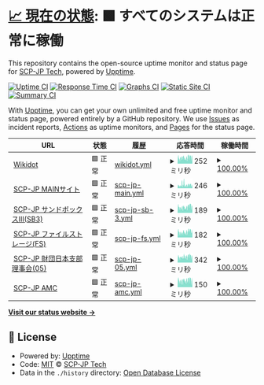 # [📈 現在の状態](https://status.scp-jp.org): <!--live status--> **🟩 すべてのシステムは正常に稼働**

This repository contains the open-source uptime monitor and status page for [SCP-JP Tech](https://status.scp-jp.org), powered by [Upptime](https://github.com/upptime/upptime).

[![Uptime CI](https://github.com/SCP-JP/wikdotupptime/workflows/Uptime%20CI/badge.svg)](https://github.com/SCP-JP/wikdotupptime/actions?query=workflow%3A%22Uptime+CI%22)
[![Response Time CI](https://github.com/SCP-JP/wikdotupptime/workflows/Response%20Time%20CI/badge.svg)](https://github.com/SCP-JP/wikdotupptime/actions?query=workflow%3A%22Response+Time+CI%22)
[![Graphs CI](https://github.com/SCP-JP/wikdotupptime/workflows/Graphs%20CI/badge.svg)](https://github.com/SCP-JP/wikdotupptime/actions?query=workflow%3A%22Graphs+CI%22)
[![Static Site CI](https://github.com/SCP-JP/wikdotupptime/workflows/Static%20Site%20CI/badge.svg)](https://github.com/SCP-JP/wikdotupptime/actions?query=workflow%3A%22Static+Site+CI%22)
[![Summary CI](https://github.com/SCP-JP/wikdotupptime/workflows/Summary%20CI/badge.svg)](https://github.com/SCP-JP/wikdotupptime/actions?query=workflow%3A%22Summary+CI%22)

With [Upptime](https://upptime.js.org), you can get your own unlimited and free uptime monitor and status page, powered entirely by a GitHub repository. We use [Issues](https://github.com/SCP-JP/wikdotupptime/issues) as incident reports, [Actions](https://github.com/SCP-JP/wikdotupptime/actions) as uptime monitors, and [Pages](https://status.scp-jp.org) for the status page.

<!--start: status pages-->
<!-- This summary is generated by Upptime (https://github.com/upptime/upptime) -->
<!-- Do not edit this manually, your changes will be overwritten -->
<!-- prettier-ignore -->
| URL | 状態 | 履歴 | 応答時間 | 稼働時間 |
| --- | ------ | ------- | ------------- | ------ |
| <img alt="" src="https://www.wikidot.com/local--favicon/favicon.gif" height="13"> [Wikidot](https://www.wikidot.com/) | 🟩 正常 | [wikidot.yml](https://github.com/SCP-JP/wikdotupptime/commits/HEAD/history/wikidot.yml) | <details><summary><img alt="応答時間グラフ" src="./graphs/wikidot/response-time-week.png" height="20"> 252ミリ秒</summary><br><a href="https://status.scp-jp.org/history/wikidot"><img alt="応答時間 239" src="https://img.shields.io/endpoint?url=https%3A%2F%2Fraw.githubusercontent.com%2FSCP-JP%2Fwikdotupptime%2FHEAD%2Fapi%2Fwikidot%2Fresponse-time.json"></a><br><a href="https://status.scp-jp.org/history/wikidot"><img alt="24時間 応答時間 176" src="https://img.shields.io/endpoint?url=https%3A%2F%2Fraw.githubusercontent.com%2FSCP-JP%2Fwikdotupptime%2FHEAD%2Fapi%2Fwikidot%2Fresponse-time-day.json"></a><br><a href="https://status.scp-jp.org/history/wikidot"><img alt="7日 応答時間 252" src="https://img.shields.io/endpoint?url=https%3A%2F%2Fraw.githubusercontent.com%2FSCP-JP%2Fwikdotupptime%2FHEAD%2Fapi%2Fwikidot%2Fresponse-time-week.json"></a><br><a href="https://status.scp-jp.org/history/wikidot"><img alt="30日 応答時間 250" src="https://img.shields.io/endpoint?url=https%3A%2F%2Fraw.githubusercontent.com%2FSCP-JP%2Fwikdotupptime%2FHEAD%2Fapi%2Fwikidot%2Fresponse-time-month.json"></a><br><a href="https://status.scp-jp.org/history/wikidot"><img alt="1年 応答時間 234" src="https://img.shields.io/endpoint?url=https%3A%2F%2Fraw.githubusercontent.com%2FSCP-JP%2Fwikdotupptime%2FHEAD%2Fapi%2Fwikidot%2Fresponse-time-year.json"></a></details> | <details><summary><a href="https://status.scp-jp.org/history/wikidot">100.00%</a></summary><a href="https://status.scp-jp.org/history/wikidot"><img alt="稼働時間 100.00%" src="https://img.shields.io/endpoint?url=https%3A%2F%2Fraw.githubusercontent.com%2FSCP-JP%2Fwikdotupptime%2FHEAD%2Fapi%2Fwikidot%2Fuptime.json"></a><br><a href="https://status.scp-jp.org/history/wikidot"><img alt="24時間の稼働時間 100.00%" src="https://img.shields.io/endpoint?url=https%3A%2F%2Fraw.githubusercontent.com%2FSCP-JP%2Fwikdotupptime%2FHEAD%2Fapi%2Fwikidot%2Fuptime-day.json"></a><br><a href="https://status.scp-jp.org/history/wikidot"><img alt="7日間の稼働時間 100.00%" src="https://img.shields.io/endpoint?url=https%3A%2F%2Fraw.githubusercontent.com%2FSCP-JP%2Fwikdotupptime%2FHEAD%2Fapi%2Fwikidot%2Fuptime-week.json"></a><br><a href="https://status.scp-jp.org/history/wikidot"><img alt="30日の稼働時間 100.00%" src="https://img.shields.io/endpoint?url=https%3A%2F%2Fraw.githubusercontent.com%2FSCP-JP%2Fwikdotupptime%2FHEAD%2Fapi%2Fwikidot%2Fuptime-month.json"></a><br><a href="https://status.scp-jp.org/history/wikidot"><img alt="1年の稼働時間 100.00%" src="https://img.shields.io/endpoint?url=https%3A%2F%2Fraw.githubusercontent.com%2FSCP-JP%2Fwikdotupptime%2FHEAD%2Fapi%2Fwikidot%2Fuptime-year.json"></a></details>
| <img alt="" src="https://scp-jp.wikidot.com/local--favicon/favicon.gif" height="13"> [SCP-JP MAINサイト](http://scp-jp.wikidot.com/) | 🟩 正常 | [scp-jp-main.yml](https://github.com/SCP-JP/wikdotupptime/commits/HEAD/history/scp-jp-main.yml) | <details><summary><img alt="応答時間グラフ" src="./graphs/scp-jp-main/response-time-week.png" height="20"> 246ミリ秒</summary><br><a href="https://status.scp-jp.org/history/scp-jp-main"><img alt="応答時間 215" src="https://img.shields.io/endpoint?url=https%3A%2F%2Fraw.githubusercontent.com%2FSCP-JP%2Fwikdotupptime%2FHEAD%2Fapi%2Fscp-jp-main%2Fresponse-time.json"></a><br><a href="https://status.scp-jp.org/history/scp-jp-main"><img alt="24時間 応答時間 151" src="https://img.shields.io/endpoint?url=https%3A%2F%2Fraw.githubusercontent.com%2FSCP-JP%2Fwikdotupptime%2FHEAD%2Fapi%2Fscp-jp-main%2Fresponse-time-day.json"></a><br><a href="https://status.scp-jp.org/history/scp-jp-main"><img alt="7日 応答時間 246" src="https://img.shields.io/endpoint?url=https%3A%2F%2Fraw.githubusercontent.com%2FSCP-JP%2Fwikdotupptime%2FHEAD%2Fapi%2Fscp-jp-main%2Fresponse-time-week.json"></a><br><a href="https://status.scp-jp.org/history/scp-jp-main"><img alt="30日 応答時間 235" src="https://img.shields.io/endpoint?url=https%3A%2F%2Fraw.githubusercontent.com%2FSCP-JP%2Fwikdotupptime%2FHEAD%2Fapi%2Fscp-jp-main%2Fresponse-time-month.json"></a><br><a href="https://status.scp-jp.org/history/scp-jp-main"><img alt="1年 応答時間 213" src="https://img.shields.io/endpoint?url=https%3A%2F%2Fraw.githubusercontent.com%2FSCP-JP%2Fwikdotupptime%2FHEAD%2Fapi%2Fscp-jp-main%2Fresponse-time-year.json"></a></details> | <details><summary><a href="https://status.scp-jp.org/history/scp-jp-main">100.00%</a></summary><a href="https://status.scp-jp.org/history/scp-jp-main"><img alt="稼働時間 99.99%" src="https://img.shields.io/endpoint?url=https%3A%2F%2Fraw.githubusercontent.com%2FSCP-JP%2Fwikdotupptime%2FHEAD%2Fapi%2Fscp-jp-main%2Fuptime.json"></a><br><a href="https://status.scp-jp.org/history/scp-jp-main"><img alt="24時間の稼働時間 100.00%" src="https://img.shields.io/endpoint?url=https%3A%2F%2Fraw.githubusercontent.com%2FSCP-JP%2Fwikdotupptime%2FHEAD%2Fapi%2Fscp-jp-main%2Fuptime-day.json"></a><br><a href="https://status.scp-jp.org/history/scp-jp-main"><img alt="7日間の稼働時間 100.00%" src="https://img.shields.io/endpoint?url=https%3A%2F%2Fraw.githubusercontent.com%2FSCP-JP%2Fwikdotupptime%2FHEAD%2Fapi%2Fscp-jp-main%2Fuptime-week.json"></a><br><a href="https://status.scp-jp.org/history/scp-jp-main"><img alt="30日の稼働時間 100.00%" src="https://img.shields.io/endpoint?url=https%3A%2F%2Fraw.githubusercontent.com%2FSCP-JP%2Fwikdotupptime%2FHEAD%2Fapi%2Fscp-jp-main%2Fuptime-month.json"></a><br><a href="https://status.scp-jp.org/history/scp-jp-main"><img alt="1年の稼働時間 99.99%" src="https://img.shields.io/endpoint?url=https%3A%2F%2Fraw.githubusercontent.com%2FSCP-JP%2Fwikdotupptime%2FHEAD%2Fapi%2Fscp-jp-main%2Fuptime-year.json"></a></details>
| <img alt="" src="https://scp-jp-sandbox3.wikidot.com/local--favicon/favicon.gif" height="13"> [SCP-JP サンドボックスⅢ(SB3)](http://scp-jp-sandbox3.wikidot.com/) | 🟩 正常 | [scp-jp-sb-3.yml](https://github.com/SCP-JP/wikdotupptime/commits/HEAD/history/scp-jp-sb-3.yml) | <details><summary><img alt="応答時間グラフ" src="./graphs/scp-jp-sb-3/response-time-week.png" height="20"> 189ミリ秒</summary><br><a href="https://status.scp-jp.org/history/scp-jp-sb-3"><img alt="応答時間 190" src="https://img.shields.io/endpoint?url=https%3A%2F%2Fraw.githubusercontent.com%2FSCP-JP%2Fwikdotupptime%2FHEAD%2Fapi%2Fscp-jp-sb-3%2Fresponse-time.json"></a><br><a href="https://status.scp-jp.org/history/scp-jp-sb-3"><img alt="24時間 応答時間 139" src="https://img.shields.io/endpoint?url=https%3A%2F%2Fraw.githubusercontent.com%2FSCP-JP%2Fwikdotupptime%2FHEAD%2Fapi%2Fscp-jp-sb-3%2Fresponse-time-day.json"></a><br><a href="https://status.scp-jp.org/history/scp-jp-sb-3"><img alt="7日 応答時間 189" src="https://img.shields.io/endpoint?url=https%3A%2F%2Fraw.githubusercontent.com%2FSCP-JP%2Fwikdotupptime%2FHEAD%2Fapi%2Fscp-jp-sb-3%2Fresponse-time-week.json"></a><br><a href="https://status.scp-jp.org/history/scp-jp-sb-3"><img alt="30日 応答時間 192" src="https://img.shields.io/endpoint?url=https%3A%2F%2Fraw.githubusercontent.com%2FSCP-JP%2Fwikdotupptime%2FHEAD%2Fapi%2Fscp-jp-sb-3%2Fresponse-time-month.json"></a><br><a href="https://status.scp-jp.org/history/scp-jp-sb-3"><img alt="1年 応答時間 188" src="https://img.shields.io/endpoint?url=https%3A%2F%2Fraw.githubusercontent.com%2FSCP-JP%2Fwikdotupptime%2FHEAD%2Fapi%2Fscp-jp-sb-3%2Fresponse-time-year.json"></a></details> | <details><summary><a href="https://status.scp-jp.org/history/scp-jp-sb-3">100.00%</a></summary><a href="https://status.scp-jp.org/history/scp-jp-sb-3"><img alt="稼働時間 99.99%" src="https://img.shields.io/endpoint?url=https%3A%2F%2Fraw.githubusercontent.com%2FSCP-JP%2Fwikdotupptime%2FHEAD%2Fapi%2Fscp-jp-sb-3%2Fuptime.json"></a><br><a href="https://status.scp-jp.org/history/scp-jp-sb-3"><img alt="24時間の稼働時間 100.00%" src="https://img.shields.io/endpoint?url=https%3A%2F%2Fraw.githubusercontent.com%2FSCP-JP%2Fwikdotupptime%2FHEAD%2Fapi%2Fscp-jp-sb-3%2Fuptime-day.json"></a><br><a href="https://status.scp-jp.org/history/scp-jp-sb-3"><img alt="7日間の稼働時間 100.00%" src="https://img.shields.io/endpoint?url=https%3A%2F%2Fraw.githubusercontent.com%2FSCP-JP%2Fwikdotupptime%2FHEAD%2Fapi%2Fscp-jp-sb-3%2Fuptime-week.json"></a><br><a href="https://status.scp-jp.org/history/scp-jp-sb-3"><img alt="30日の稼働時間 100.00%" src="https://img.shields.io/endpoint?url=https%3A%2F%2Fraw.githubusercontent.com%2FSCP-JP%2Fwikdotupptime%2FHEAD%2Fapi%2Fscp-jp-sb-3%2Fuptime-month.json"></a><br><a href="https://status.scp-jp.org/history/scp-jp-sb-3"><img alt="1年の稼働時間 99.99%" src="https://img.shields.io/endpoint?url=https%3A%2F%2Fraw.githubusercontent.com%2FSCP-JP%2Fwikdotupptime%2FHEAD%2Fapi%2Fscp-jp-sb-3%2Fuptime-year.json"></a></details>
| <img alt="" src="https://scp-jp-storage.wikidot.com/local--favicon/favicon.gif" height="13"> [SCP-JP ファイルストレージ(FS)](http://scp-jp-storage.wikidot.com/) | 🟩 正常 | [scp-jp-fs.yml](https://github.com/SCP-JP/wikdotupptime/commits/HEAD/history/scp-jp-fs.yml) | <details><summary><img alt="応答時間グラフ" src="./graphs/scp-jp-fs/response-time-week.png" height="20"> 182ミリ秒</summary><br><a href="https://status.scp-jp.org/history/scp-jp-fs"><img alt="応答時間 193" src="https://img.shields.io/endpoint?url=https%3A%2F%2Fraw.githubusercontent.com%2FSCP-JP%2Fwikdotupptime%2FHEAD%2Fapi%2Fscp-jp-fs%2Fresponse-time.json"></a><br><a href="https://status.scp-jp.org/history/scp-jp-fs"><img alt="24時間 応答時間 151" src="https://img.shields.io/endpoint?url=https%3A%2F%2Fraw.githubusercontent.com%2FSCP-JP%2Fwikdotupptime%2FHEAD%2Fapi%2Fscp-jp-fs%2Fresponse-time-day.json"></a><br><a href="https://status.scp-jp.org/history/scp-jp-fs"><img alt="7日 応答時間 182" src="https://img.shields.io/endpoint?url=https%3A%2F%2Fraw.githubusercontent.com%2FSCP-JP%2Fwikdotupptime%2FHEAD%2Fapi%2Fscp-jp-fs%2Fresponse-time-week.json"></a><br><a href="https://status.scp-jp.org/history/scp-jp-fs"><img alt="30日 応答時間 187" src="https://img.shields.io/endpoint?url=https%3A%2F%2Fraw.githubusercontent.com%2FSCP-JP%2Fwikdotupptime%2FHEAD%2Fapi%2Fscp-jp-fs%2Fresponse-time-month.json"></a><br><a href="https://status.scp-jp.org/history/scp-jp-fs"><img alt="1年 応答時間 185" src="https://img.shields.io/endpoint?url=https%3A%2F%2Fraw.githubusercontent.com%2FSCP-JP%2Fwikdotupptime%2FHEAD%2Fapi%2Fscp-jp-fs%2Fresponse-time-year.json"></a></details> | <details><summary><a href="https://status.scp-jp.org/history/scp-jp-fs">100.00%</a></summary><a href="https://status.scp-jp.org/history/scp-jp-fs"><img alt="稼働時間 99.99%" src="https://img.shields.io/endpoint?url=https%3A%2F%2Fraw.githubusercontent.com%2FSCP-JP%2Fwikdotupptime%2FHEAD%2Fapi%2Fscp-jp-fs%2Fuptime.json"></a><br><a href="https://status.scp-jp.org/history/scp-jp-fs"><img alt="24時間の稼働時間 100.00%" src="https://img.shields.io/endpoint?url=https%3A%2F%2Fraw.githubusercontent.com%2FSCP-JP%2Fwikdotupptime%2FHEAD%2Fapi%2Fscp-jp-fs%2Fuptime-day.json"></a><br><a href="https://status.scp-jp.org/history/scp-jp-fs"><img alt="7日間の稼働時間 100.00%" src="https://img.shields.io/endpoint?url=https%3A%2F%2Fraw.githubusercontent.com%2FSCP-JP%2Fwikdotupptime%2FHEAD%2Fapi%2Fscp-jp-fs%2Fuptime-week.json"></a><br><a href="https://status.scp-jp.org/history/scp-jp-fs"><img alt="30日の稼働時間 100.00%" src="https://img.shields.io/endpoint?url=https%3A%2F%2Fraw.githubusercontent.com%2FSCP-JP%2Fwikdotupptime%2FHEAD%2Fapi%2Fscp-jp-fs%2Fuptime-month.json"></a><br><a href="https://status.scp-jp.org/history/scp-jp-fs"><img alt="1年の稼働時間 100.00%" src="https://img.shields.io/endpoint?url=https%3A%2F%2Fraw.githubusercontent.com%2FSCP-JP%2Fwikdotupptime%2FHEAD%2Fapi%2Fscp-jp-fs%2Fuptime-year.json"></a></details>
| <img alt="" src="https://05command-ja.wikidot.com/local--favicon/favicon.gif" height="13"> [SCP-JP 財団日本支部理事会(05)](http://05command-ja.wikidot.com/) | 🟩 正常 | [scp-jp-05.yml](https://github.com/SCP-JP/wikdotupptime/commits/HEAD/history/scp-jp-05.yml) | <details><summary><img alt="応答時間グラフ" src="./graphs/scp-jp-05/response-time-week.png" height="20"> 342ミリ秒</summary><br><a href="https://status.scp-jp.org/history/scp-jp-05"><img alt="応答時間 351" src="https://img.shields.io/endpoint?url=https%3A%2F%2Fraw.githubusercontent.com%2FSCP-JP%2Fwikdotupptime%2FHEAD%2Fapi%2Fscp-jp-05%2Fresponse-time.json"></a><br><a href="https://status.scp-jp.org/history/scp-jp-05"><img alt="24時間 応答時間 313" src="https://img.shields.io/endpoint?url=https%3A%2F%2Fraw.githubusercontent.com%2FSCP-JP%2Fwikdotupptime%2FHEAD%2Fapi%2Fscp-jp-05%2Fresponse-time-day.json"></a><br><a href="https://status.scp-jp.org/history/scp-jp-05"><img alt="7日 応答時間 342" src="https://img.shields.io/endpoint?url=https%3A%2F%2Fraw.githubusercontent.com%2FSCP-JP%2Fwikdotupptime%2FHEAD%2Fapi%2Fscp-jp-05%2Fresponse-time-week.json"></a><br><a href="https://status.scp-jp.org/history/scp-jp-05"><img alt="30日 応答時間 353" src="https://img.shields.io/endpoint?url=https%3A%2F%2Fraw.githubusercontent.com%2FSCP-JP%2Fwikdotupptime%2FHEAD%2Fapi%2Fscp-jp-05%2Fresponse-time-month.json"></a><br><a href="https://status.scp-jp.org/history/scp-jp-05"><img alt="1年 応答時間 344" src="https://img.shields.io/endpoint?url=https%3A%2F%2Fraw.githubusercontent.com%2FSCP-JP%2Fwikdotupptime%2FHEAD%2Fapi%2Fscp-jp-05%2Fresponse-time-year.json"></a></details> | <details><summary><a href="https://status.scp-jp.org/history/scp-jp-05">100.00%</a></summary><a href="https://status.scp-jp.org/history/scp-jp-05"><img alt="稼働時間 100.00%" src="https://img.shields.io/endpoint?url=https%3A%2F%2Fraw.githubusercontent.com%2FSCP-JP%2Fwikdotupptime%2FHEAD%2Fapi%2Fscp-jp-05%2Fuptime.json"></a><br><a href="https://status.scp-jp.org/history/scp-jp-05"><img alt="24時間の稼働時間 100.00%" src="https://img.shields.io/endpoint?url=https%3A%2F%2Fraw.githubusercontent.com%2FSCP-JP%2Fwikdotupptime%2FHEAD%2Fapi%2Fscp-jp-05%2Fuptime-day.json"></a><br><a href="https://status.scp-jp.org/history/scp-jp-05"><img alt="7日間の稼働時間 100.00%" src="https://img.shields.io/endpoint?url=https%3A%2F%2Fraw.githubusercontent.com%2FSCP-JP%2Fwikdotupptime%2FHEAD%2Fapi%2Fscp-jp-05%2Fuptime-week.json"></a><br><a href="https://status.scp-jp.org/history/scp-jp-05"><img alt="30日の稼働時間 100.00%" src="https://img.shields.io/endpoint?url=https%3A%2F%2Fraw.githubusercontent.com%2FSCP-JP%2Fwikdotupptime%2FHEAD%2Fapi%2Fscp-jp-05%2Fuptime-month.json"></a><br><a href="https://status.scp-jp.org/history/scp-jp-05"><img alt="1年の稼働時間 100.00%" src="https://img.shields.io/endpoint?url=https%3A%2F%2Fraw.githubusercontent.com%2FSCP-JP%2Fwikdotupptime%2FHEAD%2Fapi%2Fscp-jp-05%2Fuptime-year.json"></a></details>
| <img alt="" src="https://icons.duckduckgo.com/ip3/scp-jp.wikidot.com.ico" height="13"> [SCP-JP AMC](https://scp-jp.wikidot.com/ajax-module-connector.php) | 🟩 正常 | [scp-jp-amc.yml](https://github.com/SCP-JP/wikdotupptime/commits/HEAD/history/scp-jp-amc.yml) | <details><summary><img alt="応答時間グラフ" src="./graphs/scp-jp-amc/response-time-week.png" height="20"> 150ミリ秒</summary><br><a href="https://status.scp-jp.org/history/scp-jp-amc"><img alt="応答時間 148" src="https://img.shields.io/endpoint?url=https%3A%2F%2Fraw.githubusercontent.com%2FSCP-JP%2Fwikdotupptime%2FHEAD%2Fapi%2Fscp-jp-amc%2Fresponse-time.json"></a><br><a href="https://status.scp-jp.org/history/scp-jp-amc"><img alt="24時間 応答時間 85" src="https://img.shields.io/endpoint?url=https%3A%2F%2Fraw.githubusercontent.com%2FSCP-JP%2Fwikdotupptime%2FHEAD%2Fapi%2Fscp-jp-amc%2Fresponse-time-day.json"></a><br><a href="https://status.scp-jp.org/history/scp-jp-amc"><img alt="7日 応答時間 150" src="https://img.shields.io/endpoint?url=https%3A%2F%2Fraw.githubusercontent.com%2FSCP-JP%2Fwikdotupptime%2FHEAD%2Fapi%2Fscp-jp-amc%2Fresponse-time-week.json"></a><br><a href="https://status.scp-jp.org/history/scp-jp-amc"><img alt="30日 応答時間 151" src="https://img.shields.io/endpoint?url=https%3A%2F%2Fraw.githubusercontent.com%2FSCP-JP%2Fwikdotupptime%2FHEAD%2Fapi%2Fscp-jp-amc%2Fresponse-time-month.json"></a><br><a href="https://status.scp-jp.org/history/scp-jp-amc"><img alt="1年 応答時間 148" src="https://img.shields.io/endpoint?url=https%3A%2F%2Fraw.githubusercontent.com%2FSCP-JP%2Fwikdotupptime%2FHEAD%2Fapi%2Fscp-jp-amc%2Fresponse-time-year.json"></a></details> | <details><summary><a href="https://status.scp-jp.org/history/scp-jp-amc">100.00%</a></summary><a href="https://status.scp-jp.org/history/scp-jp-amc"><img alt="稼働時間 100.00%" src="https://img.shields.io/endpoint?url=https%3A%2F%2Fraw.githubusercontent.com%2FSCP-JP%2Fwikdotupptime%2FHEAD%2Fapi%2Fscp-jp-amc%2Fuptime.json"></a><br><a href="https://status.scp-jp.org/history/scp-jp-amc"><img alt="24時間の稼働時間 100.00%" src="https://img.shields.io/endpoint?url=https%3A%2F%2Fraw.githubusercontent.com%2FSCP-JP%2Fwikdotupptime%2FHEAD%2Fapi%2Fscp-jp-amc%2Fuptime-day.json"></a><br><a href="https://status.scp-jp.org/history/scp-jp-amc"><img alt="7日間の稼働時間 100.00%" src="https://img.shields.io/endpoint?url=https%3A%2F%2Fraw.githubusercontent.com%2FSCP-JP%2Fwikdotupptime%2FHEAD%2Fapi%2Fscp-jp-amc%2Fuptime-week.json"></a><br><a href="https://status.scp-jp.org/history/scp-jp-amc"><img alt="30日の稼働時間 100.00%" src="https://img.shields.io/endpoint?url=https%3A%2F%2Fraw.githubusercontent.com%2FSCP-JP%2Fwikdotupptime%2FHEAD%2Fapi%2Fscp-jp-amc%2Fuptime-month.json"></a><br><a href="https://status.scp-jp.org/history/scp-jp-amc"><img alt="1年の稼働時間 100.00%" src="https://img.shields.io/endpoint?url=https%3A%2F%2Fraw.githubusercontent.com%2FSCP-JP%2Fwikdotupptime%2FHEAD%2Fapi%2Fscp-jp-amc%2Fuptime-year.json"></a></details>

<!--end: status pages-->

[**Visit our status website →**](https://status.scp-jp.org)

## 📄 License

- Powered by: [Upptime](https://github.com/upptime/upptime)
- Code: [MIT](./LICENSE) © [SCP-JP Tech](https://status.scp-jp.org)
- Data in the `./history` directory: [Open Database License](https://opendatacommons.org/licenses/odbl/1-0/)
